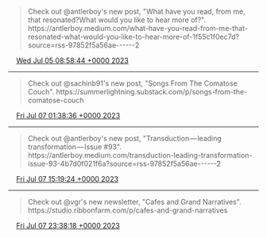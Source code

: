 > Check out @antlerboy's new post, "What have you read, from me, that resonated?What would you like to hear more of?"\. https://antlerboy\.medium\.com/what\-have\-you\-read\-from\-me\-that\-resonated\-what\-would\-you\-like\-to\-hear\-more\-of\-1f55c1f0ec7d?source\=rss\-97852f5a56ae\-\-\-\-\-\-2

<img src="../../media/tweet.ico" width="12" /> [Wed Jul 05 08:58:44 +0000 2023](https://twitter.com/yak_collective/status/1676515948721844225)

----

> Check out @sachinb91's new post, "Songs From The Comatose Couch"\. https://summerlightning\.substack\.com/p/songs\-from\-the\-comatose\-couch

<img src="../../media/tweet.ico" width="12" /> [Fri Jul 07 01:38:36 +0000 2023](https://twitter.com/yak_collective/status/1677129960601841664)

----

> Check out @antlerboy's new post, "Transduction — leading transformation — Issue \#93"\. https://antlerboy\.medium\.com/transduction\-leading\-transformation\-issue\-93\-4b7d0f021f6a?source\=rss\-97852f5a56ae\-\-\-\-\-\-2

<img src="../../media/tweet.ico" width="12" /> [Fri Jul 07 15:19:24 +0000 2023](https://twitter.com/yak_collective/status/1677336521123217413)

----

> Check out @vgr's new newsletter, "Cafes and Grand Narratives"\. https://studio\.ribbonfarm\.com/p/cafes\-and\-grand\-narratives

<img src="../../media/tweet.ico" width="12" /> [Fri Jul 07 23:38:18 +0000 2023](https://twitter.com/yak_collective/status/1677462074404773889)